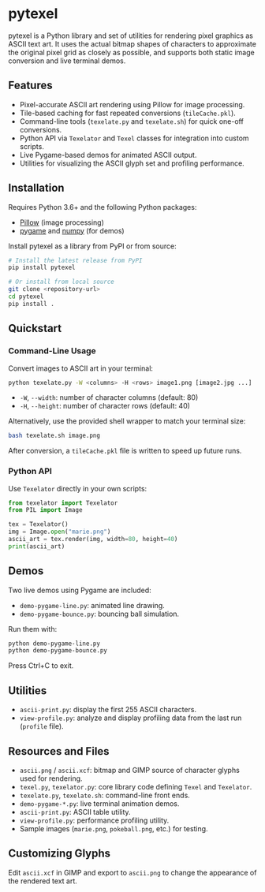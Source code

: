 # pytexel

pytexel is a Python library and set of utilities for rendering pixel graphics as ASCII text art.
It uses the actual bitmap shapes of characters to approximate the original pixel grid as closely as possible,
and supports both static image conversion and live terminal demos.

## Features

- Pixel-accurate ASCII art rendering using Pillow for image processing.
- Tile-based caching for fast repeated conversions (`tileCache.pkl`).
- Command-line tools (`texelate.py` and `texelate.sh`) for quick one-off conversions.
- Python API via `Texelator` and `Texel` classes for integration into custom scripts.
- Live Pygame-based demos for animated ASCII output.
- Utilities for visualizing the ASCII glyph set and profiling performance.

## Installation

Requires Python 3.6+ and the following Python packages:

- [Pillow](https://pypi.org/project/Pillow/) (image processing)
- [pygame](https://pypi.org/project/pygame/) and [numpy](https://pypi.org/project/numpy/) (for demos)

Install pytexel as a library from PyPI or from source:

```bash
# Install the latest release from PyPI
pip install pytexel

# Or install from local source
git clone <repository-url>
cd pytexel
pip install .
```

## Quickstart

### Command-Line Usage

Convert images to ASCII art in your terminal:

```bash
python texelate.py -W <columns> -H <rows> image1.png [image2.jpg ...]
```

- `-W`, `--width`: number of character columns (default: 80)
- `-H`, `--height`: number of character rows (default: 40)

Alternatively, use the provided shell wrapper to match your terminal size:

```bash
bash texelate.sh image.png
```

After conversion, a `tileCache.pkl` file is written to speed up future runs.

### Python API

Use `Texelator` directly in your own scripts:

```python
from texelator import Texelator
from PIL import Image

tex = Texelator()
img = Image.open("marie.png")
ascii_art = tex.render(img, width=80, height=40)
print(ascii_art)
```

## Demos

Two live demos using Pygame are included:

- `demo-pygame-line.py`: animated line drawing.
- `demo-pygame-bounce.py`: bouncing ball simulation.

Run them with:

```bash
python demo-pygame-line.py
python demo-pygame-bounce.py
```

Press Ctrl+C to exit.

## Utilities

- `ascii-print.py`: display the first 255 ASCII characters.
- `view-profile.py`: analyze and display profiling data from the last run (`profile` file).

## Resources and Files

- `ascii.png` / `ascii.xcf`: bitmap and GIMP source of character glyphs used for rendering.
- `texel.py`, `texelator.py`: core library code defining `Texel` and `Texelator`.
- `texelate.py`, `texelate.sh`: command-line front ends.
- `demo-pygame-*.py`: live terminal animation demos.
- `ascii-print.py`: ASCII table utility.
- `view-profile.py`: performance profiling utility.
- Sample images (`marie.png`, `pokeball.png`, etc.) for testing.

## Customizing Glyphs

Edit `ascii.xcf` in GIMP and export to `ascii.png` to change the appearance of the rendered text art.
